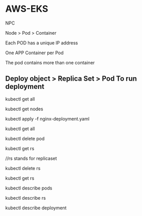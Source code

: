 # AWS-EKS
NPC

Node  > Pod > Container

Each POD has a unique IP address

One APP Container per Pod

The pod contains more than one container

Deploy object  > Replica Set > Pod
To run deployment 
-----------------
kubectl get all

kubectl get nodes

kubectl apply -f  nginx-deployment.yaml

kubectl get all

kubectl delete pod <name-of-the-pod>
  
kubectl get rs
  
//rs stands for replicaset
  
kubectl delete rs <name-of-the-rs>
  
kubectl get rs
  
kubectl describe pods
  
kubectl describe rs
  
kubectl describe deployment
